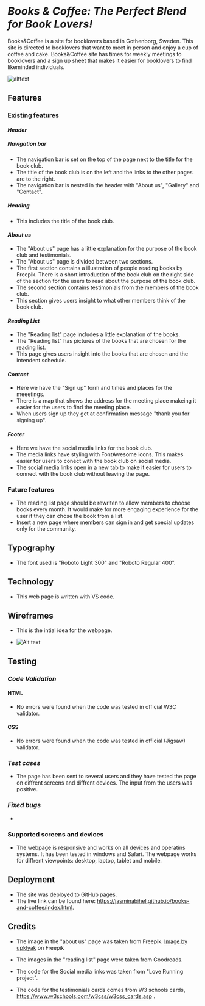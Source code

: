 # *Books & Coffee: The Perfect Blend for Book Lovers!*

Books&Coffee is a site for booklovers based in Gothenborg, Sweden. This site is directed to booklovers that want to meet in person and enjoy a cup of coffee and cake. Books&Coffee site has times for weekly meetings to booklovers and a sign up sheet that makes it easier for booklovers to find likeminded individuals.

![alttext](/assets/images/amiresonsive.png)

## **Features** 

### **Existing features**
#### *Header*
 ##### Navigation bar
 * The navigation bar is set on the top of the page next to the title for the book club.
 * The title of the book club is on the left and the links to the other pages are to the right.
 * The navigation bar is nested in the header with "About us", "Gallery" and "Contact".

 ##### Heading
 * This includes the title of the book club.

 #### *About us*
 * The "About us" page has a little explanation for the purpose of the book club and testimonials.
 * The "About us" page is divided between two sections.
 * The first section contains a illustration of people reading books by Freepik. There is a short       introduction of the book club on the right side of the section for the users to read about the purpose of the book club.
 * The second section contains testimonials from the members of the book club.
 * This section gives users insight to what other members think of the book club. 

 #### *Reading List*
 * The "Reading list" page includes a little explanation of the books.
 * The "Reading list" has pictures of the books that are chosen for the reading list.
 * This page gives users insight into the books that are chosen and the intendent schedule.

 #### *Contact*
 * Here we have the "Sign up" form and times and places for the meeetings.
 * There is a map that shows the address for the meeting place makeing it easier for the users to find  the meeting place.
 * When users sign up they get at confirmation message "thank you for signing up". 

 #### *Footer*
 * Here we have the social media links for the book club. 
 * The media links have styling with FontAwesome icons. This makes easier for users to conect with the book club on social media. 
 * The social media links open in a new tab to make it easier for users to connect with the book club without leaving the page. 

 ### **Future features**
 * The reading list page should be rewriten to allow members to choose books every month. It would make for more engaging experience for the user if they can chose the book from a list.
 * Insert a new page where members can sign in and get special updates only for the community.

 ## **Typography**
 * The font used is "Roboto Light 300" and "Roboto Regular 400".
 
 ## **Technology**
* This web page is written with VS code. 

 ## **Wireframes**

 * This is the intial idea for the webpage.

* ![Alt text](/assets/images/Bookclub%20project%20Books%20%26%20Coffee.png)

## **Testing** 

### *Code Validation*

#### HTML
* No errors were found when the code was tested in official W3C validator.
#### CSS
* No errors were found when the code was tested in official (Jigsaw) validator.

### *Test cases* 
* The page has been sent to several users and they have tested the page on diffrent screens and diffrent devices. The input from the users was positive. 

### *Fixed bugs*
* 

### **Supported screens and devices**
* The webpage is responsive and works on all devices and operatins systems. It has been tested in windows and Safari. The webpage works for diffrent viewpoints: desktop, laptop, tablet and mobile. 

## **Deployment**
* The site was deployed to GitHub pages.
* The live link can be found here: https://jasminabihel.github.io/books-and-coffee/index.html.

## **Credits** ##
* The image in the "about us" page was taken from Freepik. 
 <a href="https://www.freepik.com/free-vector/book-club-concept-with-people-read-books_29222683.htm#query=book%20illustration%20with%20people&position=4&from_view=search&track=ais">Image by upklyak</a> on Freepik

* The images in the "reading list" page were taken from Goodreads.

* The code for the Social media links was taken from "Love Running project".

* The code for the testimonials cards comes from W3 schools cards, https://www.w3schools.com/w3css/w3css_cards.asp .